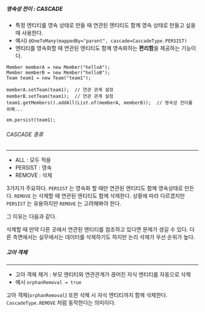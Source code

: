 
##### 영속성 전이 : CASCADE

- 특정 엔티티를 영속 상태로 만들 때 연관된 엔티티도 함께 영속 상태로 만들고 싶을 때 사용한다.
- 예시) `@OneToMany(mappedBy="parent", cascade=CascadeType.PERSIST)`
- 엔티티를 영속화할 때 연관된 엔티티도 함께 영속화하는 **편리함**을 제공하는 기능이다.


```
Member memberA = new Member("helloA");  
Member memberB = new Member("helloB");  
Team team1 = new Team("team1");  

memberA.setTeam(team1);  // 연관 관계 설정
memberB.setTeam(team1);  // 연관 관계 설정
team1.getMembers().addAll(List.of(memberA, memberB));  // 영속성 전이를 위해...

em.persist(team1);
```


###### CASCADE 종류
---

- ALL : 모두 적용
- PERSIST : 영속
- REMOVE : 삭제

3가지가 주요하다. `PERSIST` 는 영속화 할 때만 연관된 엔티티도 함께 영속상태로 만든다.  `REMOVE` 는 삭제할 때 연관된 엔티티도 함께 삭제한다. 상황에 따라 다르겠지만 `PERSIST` 는 유용하지만 `REMOVE` 는 고려해봐야 한다. 

그 이유는 다음과 같다.

삭제할 때 만약 다른 곳에서 연관된 엔티티를 참조하고 있다면 문제가 생길 수 있다. 다른 측면에서는 실무에서는 데이터를 삭제하기도 하지만 논리 삭제가 우선 순위가 높다.



##### 고아 객체
---
- 고아 객체 제거 : 부모 엔티티와 연관관계가 끊어진 자식 엔티티를 자동으로 삭제
- 예시 `orphanRemoval = true`

고아 객체(`orphanRemoval`) 또한 삭제 시 자식 엔티티까지 함께 삭제한다. `CascadeType.REMOVE` 처럼 동작한다는 의미이다.
